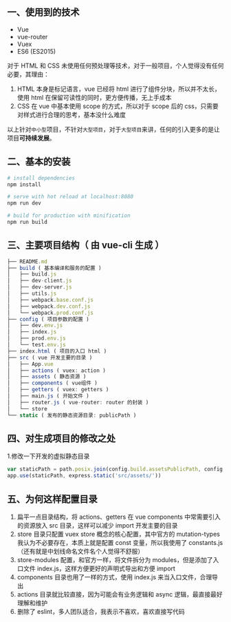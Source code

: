 ## 一、使用到的技术

- Vue
- vue-router
- Vuex
- ES6 (ES2015)

对于 HTML 和 CSS 未使用任何预处理等技术，对于一般项目，个人觉得没有任何必要，其理由：
1. HTML 本身是标记语言，vue 已经将 html 进行了组件分块，所以并不太长，使用 html 在保留可读性的同时，更方便传播，无上手成本
2. CSS 在 vue 中基本使用 scope 的方式，所以对于 scope 后的 css，只需要对样式进行合理的思考，基本没什么难度

以上针对`中小型`项目，不针对`大型项目`，对于`大型项目`来讲，任何的引入更多的是让项目**可持续发展**。

## 二、基本的安装

``` bash
# install dependencies
npm install

# serve with hot reload at localhost:8080
npm run dev

# build for production with minification
npm run build
```

## 三、主要项目结构（ 由 vue-cli 生成 ）

```javascript
├── README.md
├── build ( 基本编译和服务的配置 )
│   ├── build.js
│   ├── dev-client.js
│   ├── dev-server.js
│   ├── utils.js
│   ├── webpack.base.conf.js
│   ├── webpack.dev.conf.js
│   └── webpack.prod.conf.js
├── config ( 项目参数的配置 )
│   ├── dev.env.js
│   ├── index.js
│   ├── prod.env.js
│   └── test.env.js
├── index.html ( 项目的入口 html )
├── src ( vue 开发主要的目录 )
│   ├── App.vue
│   ├── actions ( vuex: action )
│   ├── assets ( 静态资源 )
│   ├── components ( vue组件 )
│   ├── getters ( vuex: getters )
│   ├── main.js ( 开始文件 )
│   ├── router.js ( vue-router: router 的封装 )
│   └── store
└── static ( 发布的静态资源目录: publicPath )
```

## 四、对生成项目的修改之处

1.修改一下开发的虚拟静态目录

```javascript
var staticPath = path.posix.join(config.build.assetsPublicPath, config.build.assetsSubDirectory)
app.use(staticPath, express.static('src/assets/'))
```

## 五、为何这样配置目录

1. 扁平一点目录结构，将 actions、getters 在 vue components 中常需要引入的资源放入 src 目录，这样可以减少 import 开发主要的目录
2. store 目录只配置 vuex store 概念的核心配置，其中官方的 mutation-types 我认为不必要存在，本质上就是配置 const 变量，所以我使用了 constants.js（还有就是中划线命名文件名个人觉得不舒服）
3. store-modules 配置，和官方一样，将文件拆分为 modules，但是添加了入口文件 index.js，这样方便更好的声明式导出和方便 import
4. components 目录也用了一样的方式，使用 index.js 来当入口文件，合理导出
5. actions 目录就比较直接，因为可能会有业务逻辑和 async 逻辑，最直接最好理解和维护 
6. 删除了 eslint，多人团队适合，我表示不喜欢，喜欢直接写代码